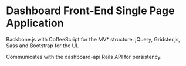 Dashboard Front-End Single Page Application
===========

Backbone.js with CoffeeScript for the MV* structure. jQuery, Gridster.js, Sass and Bootstrap for the UI.

Communicates with the dashboard-api Rails API for persistency.